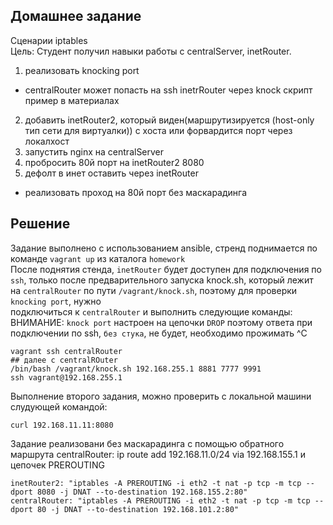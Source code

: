 ## Домашнее задание  
Сценарии iptables  
Цель: Студент получил навыки работы с centralServer, inetRouter.  
1) реализовать knocking port  
- centralRouter может попасть на ssh inetrRouter через knock скрипт  
пример в материалах  
2) добавить inetRouter2, который виден(маршрутизируется (host-only тип сети для виртуалки)) с хоста или форвардится порт через локалхост  
3) запустить nginx на centralServer  
4) пробросить 80й порт на inetRouter2 8080  
5) дефолт в инет оставить через inetRouter   
   
* реализовать проход на 80й порт без маскарадинга    
  
## Решение  
Задание выполнено с использованием ansible, стренд поднимается по команде `vagrant up` из каталога `homework`  
После поднятия стенда, `inetRouter` будет доступен для подключения по `ssh`, только после предварительного запуска knock.sh, который лежит на `centralRouter` по пути `/vagrant/knock.sh`, поэтому для проверки `knocking port`, нужно   
подключиться к `centralRouter` и выполнить следующие команды:  
ВНИМАНИЕ: `knock port` настроен на цепочки `DROP` поэтому ответа при подключении по ssh, `без стука`, не будет, необходимо прожимать ^C  
```
vagrant ssh centralRouter
## далее с centralROuter
/bin/bash /vagrant/knock.sh 192.168.255.1 8881 7777 9991
ssh vagrant@192.168.255.1
```
Выполнение второго задания, можно проверить с локальной машини слудующей командой:
```
curl 192.168.11.11:8080
```
Задание реализовани без маскарадинга с помощью обратного маршрута
centralRouter: ip route add 192.168.11.0/24 via 192.168.155.1
и цепочек PREROUTING 
```
inetRouter2: "iptables -A PREROUTING -i eth2 -t nat -p tcp -m tcp --dport 8080 -j DNAT --to-destination 192.168.155.2:80" 
centralRouter: "iptables -A PREROUTING -i eth2 -t nat -p tcp -m tcp --dport 80 -j DNAT --to-destination 192.168.101.2:80"
```

